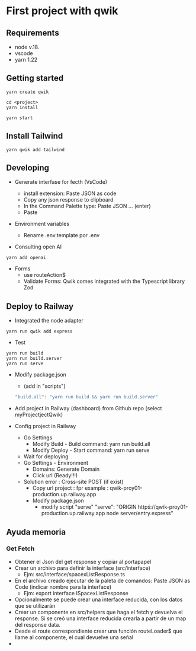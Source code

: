 # First project with qwik

## Requirements

- node v.18.
- vscode
- yarn 1.22

## Getting started

```shell
yarn create qwik

cd <project>
yarn install

yarn start
```

## Install Tailwind

```shell
yarn qwik add tailwind
```

## Developing

- Generate interfase for fecth (VsCode)
  - install extension: Paste JSON as code
  - Copy any json response to clipboard
  - In the Command Palette type: Paste JSON ... (enter)
  - Paste

- Environment variables
  - Rename .env.template por .env  

- Consulting open AI

```shell
yarn add openai
```

- Forms
  - use routeAction$
  - Validate Forms: Qwik comes integrated with the Typescript library Zod

## Deploy to Railway

- Integrated the node adapter

```shell
yarn run qwik add express
```

- Test

```shell
yarn run build
yarn run build.server
yarn run serve
```

- Modify package.json
  - (add in "scripts")

  ```js
  "build.all": "yarn run build && yarn run build.server"
  ```

- Add project in Railway (dashboard) from Github repo (select myProjectjectQwik)

- Config project in Railway
  - Go Settings
    - Modify Build - Build command: yarn run build.all
    - Modify Deploy - Start command: yarn run serve
  - Wait for deploying
  - Go Settings - Environment
    - Domains: Generate Domain
    - Click url (Ready!!!)
  - Solution error : Cross-site POST (if exist)
    - Copy url project : fpr example : qwik-proy01-production.up.railway.app
    - Modify package.json
      - modify script "serve"
        "serve": "ORIGIN httpś://qwik-proy01-production.up.railway.app node server/entry.express"




## Ayuda memoria

### Get Fetch

- Obtener el Json del get response y copiar al portapapel
- Crear un archivo para definir la interface (src/interface)
  - Ejm: src/interface/spacexListResponse.ts
- En el archivo creado ejecutar de la paleta de comandos: Paste JSON as Code (indicar nombre para la interface)
  - Ejm: export interface ISpacexListResponse
- Opcionalmente se puede crear una interface reducida, con los datos que se utilizarán
- Crear un componente en src/helpers que haga el fetch y devuelva el response. Si se creó una interface reducida
crearla a partir de un map del response data.
- Desde el route correspondiente crear una función routeLoader$ que llame al componente, el cual devuelve una señal
- 